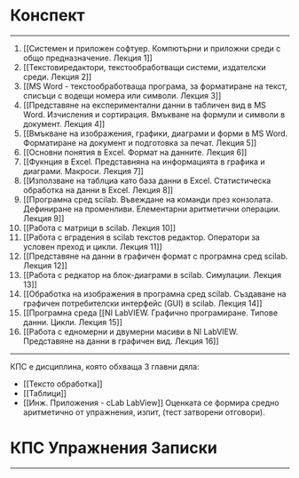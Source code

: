 
# Конспект
---
1. [[Системен и приложен софтуер. Компютърни и приложни среди с общо предназначение. Лекция 1]]
2. [[Текстовиредактори, текстообработващи системи, издателски среди. Лекция 2]]
3. [[MS Word - текстообработваща програма, за форматиране на текст, списъци с водещи номера или символи. Лекция 3]]
4. [[Представяне на експериментални данни в табличен вид в MS Word. Изчисления и сортирация. Вмъкване на формули и символи в документ. Лекция 4]]
5.  [[Вмъкване на изображения, графики, диаграми и форми в MS Word. Форматиране на документ и подготовка за печат. Лекция 5]]
6. [[Основни понятия в Excel. Формат на данните. Лекция 6]]
7. [[Фукнция в Excel. Представняна на информацията в графика и диаграми. Макроси. Лекция 7]]
8. [[Използване на таблциа като база данни в Excel. Статистическа обработка на данни в Excel. Лекция 8]]
9. [[Програмна сред scilab. Въвеждане на команди през конзолата. Дефиниране на променливи. Елементарни аритметични операции. Лекция 9]]
10. [[Работа с матрици в scilab. Лекция 10]]
11. [[Работа с вградения в scilab текстов редактор. Оператори за условен преход и цикли. Лекция 11]]
12. [[Представяне на данни в графичен формат с програмна сред scilab. Лекция 12]]
13. [[Работа с редкатор на блок-диаграми в scilab. Симулации. Лекция 13]]
14. [[Обработка на изображения в програмна сред scilab. Създаване на графичен потребителски интерфейс (GUI) в scilab. Лекция 14]]
15. [[Програмна среда [[NI LabVIEW. Графично програмиране. Типове данни. Цикли. Лекция 15]]
16. [[Работа с едномерни и двумерни масиви в NI LabVIEW. Представяне на данни в графичен вид. Лекция 16]]
---
 КПС е дисциплина, която обхваща 3  главни дяла:
- [[Тексто обработка]]
- [[Таблици]]
- [[Инж. Приложения - cLab LabView]]
Оценката се формира средно аритметично от упражнения, изпит, (тест затворени отговори).


# КПС Упражнения Записки #
---

